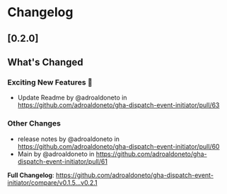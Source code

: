 # Changelog


## [0.2.0]
<!-- Release notes generated using configuration in .github/release.yaml at gh-cli -->

## What's Changed
### Exciting New Features 🎉
* Update Readme by @adroaldoneto in https://github.com/adroaldoneto/gha-dispatch-event-initiator/pull/63
### Other Changes
* release notes by @adroaldoneto in https://github.com/adroaldoneto/gha-dispatch-event-initiator/pull/60
* Main by @adroaldoneto in https://github.com/adroaldoneto/gha-dispatch-event-initiator/pull/61


**Full Changelog**: https://github.com/adroaldoneto/gha-dispatch-event-initiator/compare/v0.1.5...v0.2.1

